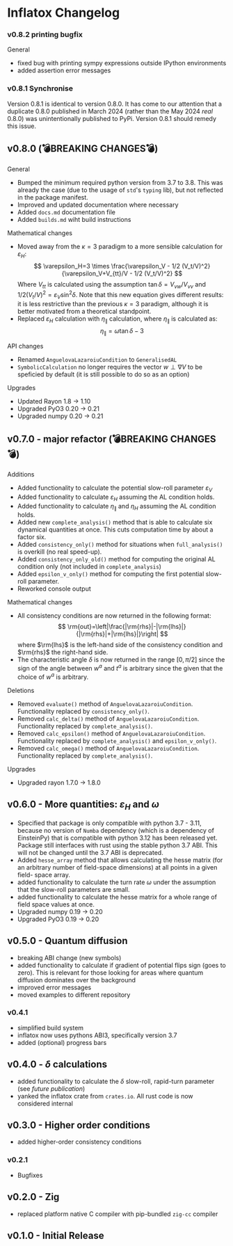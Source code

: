 # Inflatox Changelog

### v0.8.2 printing bugfix
General
- fixed bug with printing sympy expressions outside IPython environments
- added assertion error messages

### v0.8.1 Synchronise
Version 0.8.1 is identical to version 0.8.0. It has come to our attention that a duplicate 0.8.0
published in March 2024 (rather than the May 2024 _real_ 0.8.0) was unintentionally published to
PyPi. Version 0.8.1 should remedy this issue.

## v0.8.0 (💣BREAKING CHANGES💣)
General
- Bumped the minimum required python version from 3.7 to 3.8. This was already the case (due to the
  usage of `std`'s `typing` lib), but not reflected in the package manifest.
- Improved and updated documentation where necessary
- Added `docs.md` documentation file
- Added `builds.md` wiht build instructions

Mathematical changes
- Moved away from the $\kappa=3$ paradigm to a more sensible calculation for 
  $\varepsilon_H$:
  $$
    \varepsilon_H=3 \times \frac{\varepsilon_V - 1/2 (V_t/V)^2}
    {\varepsilon_V+V_{tt}/V - 1/2 (V_t/V)^2}
  $$
  Where $V_{tt}$ is calculated using the assumption $\tan\delta=V_{vw}/V_{vv}$ and $1/2(V_t/V)^2=
  \varepsilon_V\sin^2\delta$. Note that this new equation gives different results: it is less
  restrictive than the previous $\kappa=3$ paradigm, although it is better motivated from a 
  theoretical standpoint.
- Replaced $\varepsilon_H$ calculation with $\eta_{\parallel}$ calculation, where $\eta_{\parallel}$
  is calculated as:
  $$
    \eta_{\parallel}=\omega\tan\delta -3
  $$

API changes
- Renamed `AnguelovaLazaroiuCondition` to `GeneralisedAL`
- `SymbolicCalculation` no longer requires the vector $w \perp \nabla V$ to be speficied by default
  (it is still possible to do so as an option)

Upgrades
- Updated Rayon 1.8 -> 1.10
- Upgraded PyO3 0.20 -> 0.21
- Upgraded numpy 0.20 -> 0.21

## v0.7.0 - major refactor (💣BREAKING CHANGES💣)
Additions
- Added functionality to calculate the potential slow-roll parameter $\varepsilon_V$
- Added functionality to calculate $\varepsilon_H$ assuming the AL condition holds.
- Added functionality to calculate $\eta_{\parallel}$ and $\eta_H$ assuming
  the AL condition holds.
- Added new `complete_analysis()` method that is able to calculate six dynamical
  quantities at once. This cuts computation time by about a factor six.
- Added `consistency_only()` method for situations when `full_analysis()` is
  overkill (no real speed-up).
- Added `consistency_only_old()` method for computing the original AL condition
  only (not included in `complete_analysis`)
- Added `epsilon_v_only()` method for computing the first potential slow-roll
  parameter.
- Reworked console output

Mathematical changes
- All consistency conditions are now returned in the following format:
  $$
    \rm{out}=\left|\frac{|\rm{rhs}|-|\rm{lhs}|}{|\rm{rhs}|+|\rm{lhs}|}\right|
  $$
  where $\rm{lhs}$ is the left-hand side of the consistency condition and $\rm{rhs}$
  the right-hand side.
- The characteristic angle $\delta$ is now returned in the range $[0,\pi/2]$
  since the sign of the angle between $w^a$ and $t^a$ is arbitrary since the 
  given that the choice of $w^a$ is arbitrary.

Deletions
- Removed `evaluate()` method of `AnguelovaLazaroiuCondition`. Functionality
  replaced by `consistency_only()`.
- Removed `calc_delta()` method of `AnguelovaLazaroiuCondition`. Functionality
  replaced by `complete_analysis()`.
- Removed `calc_epsilon()` method of `AnguelovaLazaroiuCondition`. Functionality
  replaced by `complete_analysis()` and `epsilon_v_only()`.
- Removed `calc_omega()` method of `AnguelovaLazaroiuCondition`. Functionality
  replaced by `complete_analysis()`.

Upgrades
- Upgraded rayon 1.7.0 -> 1.8.0

## v0.6.0 - More quantities: $\varepsilon_H$ and $\omega$
- Specified that package is only compatible with python 3.7 - 3.11, because
  no version of `Numba` dependency (which is a dependency of EinsteinPy) that is
  compatible with python 3.12 has been released yet. Package still interfaces
  with rust using the stable python 3.7 ABI. This will not be changed until
  the 3.7 ABI is deprecated. 
- Added `hesse_array` method that allows calculating the hesse matrix (for an
  arbitrary number of field-space dimensions) at all points in a given field-
  space array.
- added functionality to calculate the turn rate $\omega$ under the assumption
  that the slow-roll parameters are small.
- added functionality to calculate the hesse matrix for a whole range of field
  space values at once.
- Upgraded numpy 0.19 -> 0.20
- Upgraded PyO3 0.19 -> 0.20

## v0.5.0 - Quantum diffusion
- breaking ABI change (new symbols)
- added functionality to calculate if gradient of potential flips sign (goes to
  zero). This is relevant for those looking for areas where quantum diffusion
  dominates over the background
- improved error messages
- moved examples to different repository

### v0.4.1
- simplified build system
- inflatox now uses pythons ABI3, specifically version 3.7
- added (optional) progress bars

## v0.4.0 - $\delta$ calculations
- added functionality to calculate the $\delta$ slow-roll, rapid-turn parameter (see _future publication_)
- yanked the inflatox crate from `crates.io`. All rust code is now considered internal

## v0.3.0 - Higher order conditions
- added higher-order consistency conditions

### v0.2.1
- Bugfixes

## v0.2.0 - Zig
- replaced platform native C compiler with pip-bundled `zig-cc` compiler

## v0.1.0 - Initial Release